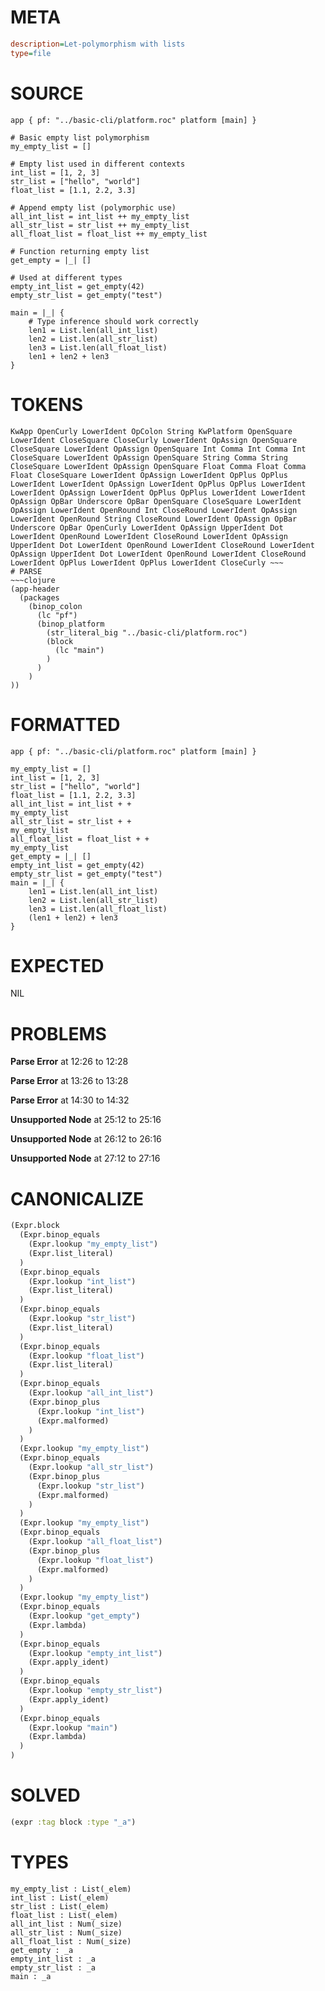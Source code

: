 # META
~~~ini
description=Let-polymorphism with lists
type=file
~~~
# SOURCE
~~~roc
app { pf: "../basic-cli/platform.roc" platform [main] }

# Basic empty list polymorphism
my_empty_list = []

# Empty list used in different contexts
int_list = [1, 2, 3]
str_list = ["hello", "world"]
float_list = [1.1, 2.2, 3.3]

# Append empty list (polymorphic use)
all_int_list = int_list ++ my_empty_list
all_str_list = str_list ++ my_empty_list
all_float_list = float_list ++ my_empty_list

# Function returning empty list
get_empty = |_| []

# Used at different types
empty_int_list = get_empty(42)
empty_str_list = get_empty("test")

main = |_| {
    # Type inference should work correctly
    len1 = List.len(all_int_list)
    len2 = List.len(all_str_list)
    len3 = List.len(all_float_list)
    len1 + len2 + len3
}
~~~
# TOKENS
~~~text
KwApp OpenCurly LowerIdent OpColon String KwPlatform OpenSquare LowerIdent CloseSquare CloseCurly LowerIdent OpAssign OpenSquare CloseSquare LowerIdent OpAssign OpenSquare Int Comma Int Comma Int CloseSquare LowerIdent OpAssign OpenSquare String Comma String CloseSquare LowerIdent OpAssign OpenSquare Float Comma Float Comma Float CloseSquare LowerIdent OpAssign LowerIdent OpPlus OpPlus LowerIdent LowerIdent OpAssign LowerIdent OpPlus OpPlus LowerIdent LowerIdent OpAssign LowerIdent OpPlus OpPlus LowerIdent LowerIdent OpAssign OpBar Underscore OpBar OpenSquare CloseSquare LowerIdent OpAssign LowerIdent OpenRound Int CloseRound LowerIdent OpAssign LowerIdent OpenRound String CloseRound LowerIdent OpAssign OpBar Underscore OpBar OpenCurly LowerIdent OpAssign UpperIdent Dot LowerIdent OpenRound LowerIdent CloseRound LowerIdent OpAssign UpperIdent Dot LowerIdent OpenRound LowerIdent CloseRound LowerIdent OpAssign UpperIdent Dot LowerIdent OpenRound LowerIdent CloseRound LowerIdent OpPlus LowerIdent OpPlus LowerIdent CloseCurly ~~~
# PARSE
~~~clojure
(app-header
  (packages
    (binop_colon
      (lc "pf")
      (binop_platform
        (str_literal_big "../basic-cli/platform.roc")
        (block
          (lc "main")
        )
      )
    )
))
~~~
# FORMATTED
~~~roc
app { pf: "../basic-cli/platform.roc" platform [main] }

my_empty_list = []
int_list = [1, 2, 3]
str_list = ["hello", "world"]
float_list = [1.1, 2.2, 3.3]
all_int_list = int_list + + 
my_empty_list
all_str_list = str_list + + 
my_empty_list
all_float_list = float_list + + 
my_empty_list
get_empty = |_| []
empty_int_list = get_empty(42)
empty_str_list = get_empty("test")
main = |_| {
	len1 = List.len(all_int_list)
	len2 = List.len(all_str_list)
	len3 = List.len(all_float_list)
	(len1 + len2) + len3
}
~~~
# EXPECTED
NIL
# PROBLEMS
**Parse Error**
at 12:26 to 12:28

**Parse Error**
at 13:26 to 13:28

**Parse Error**
at 14:30 to 14:32

**Unsupported Node**
at 25:12 to 25:16

**Unsupported Node**
at 26:12 to 26:16

**Unsupported Node**
at 27:12 to 27:16

# CANONICALIZE
~~~clojure
(Expr.block
  (Expr.binop_equals
    (Expr.lookup "my_empty_list")
    (Expr.list_literal)
  )
  (Expr.binop_equals
    (Expr.lookup "int_list")
    (Expr.list_literal)
  )
  (Expr.binop_equals
    (Expr.lookup "str_list")
    (Expr.list_literal)
  )
  (Expr.binop_equals
    (Expr.lookup "float_list")
    (Expr.list_literal)
  )
  (Expr.binop_equals
    (Expr.lookup "all_int_list")
    (Expr.binop_plus
      (Expr.lookup "int_list")
      (Expr.malformed)
    )
  )
  (Expr.lookup "my_empty_list")
  (Expr.binop_equals
    (Expr.lookup "all_str_list")
    (Expr.binop_plus
      (Expr.lookup "str_list")
      (Expr.malformed)
    )
  )
  (Expr.lookup "my_empty_list")
  (Expr.binop_equals
    (Expr.lookup "all_float_list")
    (Expr.binop_plus
      (Expr.lookup "float_list")
      (Expr.malformed)
    )
  )
  (Expr.lookup "my_empty_list")
  (Expr.binop_equals
    (Expr.lookup "get_empty")
    (Expr.lambda)
  )
  (Expr.binop_equals
    (Expr.lookup "empty_int_list")
    (Expr.apply_ident)
  )
  (Expr.binop_equals
    (Expr.lookup "empty_str_list")
    (Expr.apply_ident)
  )
  (Expr.binop_equals
    (Expr.lookup "main")
    (Expr.lambda)
  )
)
~~~
# SOLVED
~~~clojure
(expr :tag block :type "_a")
~~~
# TYPES
~~~roc
my_empty_list : List(_elem)
int_list : List(_elem)
str_list : List(_elem)
float_list : List(_elem)
all_int_list : Num(_size)
all_str_list : Num(_size)
all_float_list : Num(_size)
get_empty : _a
empty_int_list : _a
empty_str_list : _a
main : _a
~~~

